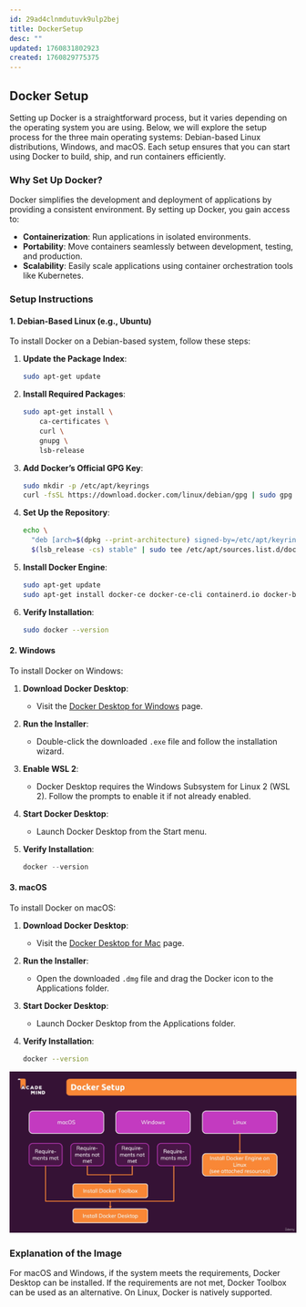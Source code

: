 ```yaml
---
id: 29ad4clnmdutuvk9ulp2bej
title: DockerSetup
desc: ""
updated: 1760831802923
created: 1760829775375
---
```


## Docker Setup

Setting up Docker is a straightforward process, but it varies depending on the operating system you are using. Below, we will explore the setup process for the three main operating systems: Debian-based Linux distributions, Windows, and macOS. Each setup ensures that you can start using Docker to build, ship, and run containers efficiently.

### Why Set Up Docker?

Docker simplifies the development and deployment of applications by providing a consistent environment. By setting up Docker, you gain access to:

- **Containerization**: Run applications in isolated environments.
- **Portability**: Move containers seamlessly between development, testing, and production.
- **Scalability**: Easily scale applications using container orchestration tools like Kubernetes.

### Setup Instructions

#### 1. Debian-Based Linux (e.g., Ubuntu)

To install Docker on a Debian-based system, follow these steps:

1. **Update the Package Index**:

   ```bash
   sudo apt-get update
   ```

2. **Install Required Packages**:

   ```bash
   sudo apt-get install \
       ca-certificates \
       curl \
       gnupg \
       lsb-release
   ```

3. **Add Docker’s Official GPG Key**:

   ```bash
   sudo mkdir -p /etc/apt/keyrings
   curl -fsSL https://download.docker.com/linux/debian/gpg | sudo gpg --dearmor -o /etc/apt/keyrings/docker.gpg
   ```

4. **Set Up the Repository**:

   ```bash
   echo \
     "deb [arch=$(dpkg --print-architecture) signed-by=/etc/apt/keyrings/docker.gpg] https://download.docker.com/linux/debian \
     $(lsb_release -cs) stable" | sudo tee /etc/apt/sources.list.d/docker.list > /dev/null
   ```

5. **Install Docker Engine**:

   ```bash
   sudo apt-get update
   sudo apt-get install docker-ce docker-ce-cli containerd.io docker-buildx-plugin docker-compose-plugin
   ```

6. **Verify Installation**:

   ```bash
   sudo docker --version
   ```

#### 2. Windows

To install Docker on Windows:

1. **Download Docker Desktop**:

   - Visit the [Docker Desktop for Windows](https://www.docker.com/products/docker-desktop/) page.

2. **Run the Installer**:

   - Double-click the downloaded `.exe` file and follow the installation wizard.

3. **Enable WSL 2**:

   - Docker Desktop requires the Windows Subsystem for Linux 2 (WSL 2). Follow the prompts to enable it if not already enabled.

4. **Start Docker Desktop**:

   - Launch Docker Desktop from the Start menu.

5. **Verify Installation**:

   ```powershell
   docker --version
   ```

#### 3. macOS

To install Docker on macOS:

1. **Download Docker Desktop**:

   - Visit the [Docker Desktop for Mac](https://www.docker.com/products/docker-desktop/) page.

2. **Run the Installer**:

   - Open the downloaded `.dmg` file and drag the Docker icon to the Applications folder.

3. **Start Docker Desktop**:

   - Launch Docker Desktop from the Applications folder.

4. **Verify Installation**:

   ```bash
   docker --version
   ```

![alt text](image-8.png)

### Explanation of the Image

For macOS and Windows, if the system meets the requirements, Docker Desktop can be installed. If the requirements are not met, Docker Toolbox can be used as an alternative. On Linux, Docker is natively supported.
